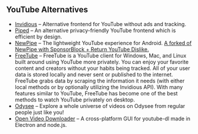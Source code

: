 ## YouTube Alternatives

  * [Invidious](https://redirect.invidious.io/) – Alternative frontend for YouTube without ads and tracking.
  * [Piped](https://piped.silkky.cloud/) – An alternative privacy-friendly YouTube frontend which is efficient by design.
  * [NewPipe](https://newpipe.net/) – The lightweight YouTube experience for Android. [A forked of NewPipe with SponsorBlock + Return YouTube Dislike.](https://github.com/polymorphicshade/NewPipe)
  * [FreeTube](https://freetubeapp.io/) – FreeTube is a YouTube client for Windows, Mac, and Linux built around using YouTube more privately. You can enjoy your favorite content and creators without your habits being tracked. All of your user data is stored locally and never sent or published to the internet. FreeTube grabs data by scraping the information it needs (with either local methods or by optionally utilizing the Invidious API). With many features similar to YouTube, FreeTube has become one of the best methods to watch YouTube privately on desktop.
  * [Odysee](https://odysee.com/$/invite/@xbdm) – Explore a whole universe of videos on Odysee from regular people just like you!
  * [Open Video Downloader](https://github.com/jely2002/youtube-dl-gui) – A cross-platform GUI for youtube-dl made in Electron and node.js.